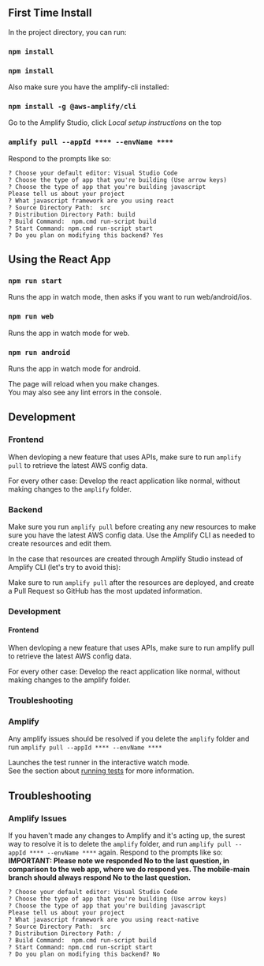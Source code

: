 ## First Time Install

In the project directory, you can run:

### `npm install`
### `npm install`

Also make sure you have the amplify-cli installed:
### `npm install -g @aws-amplify/cli`

Go to the Amplify Studio, click _Local setup instructions_ on the top
### `amplify pull --appId **** --envName ****`
Respond to the prompts like so:
```
? Choose your default editor: Visual Studio Code
? Choose the type of app that you're building (Use arrow keys)
? Choose the type of app that you're building javascript
Please tell us about your project
? What javascript framework are you using react
? Source Directory Path:  src
? Distribution Directory Path: build
? Build Command:  npm.cmd run-script build
? Start Command: npm.cmd run-script start
? Do you plan on modifying this backend? Yes
```

## Using the React App

### `npm run start`
Runs the app in watch mode, then asks if you want to run web/android/ios.
### `npm run web`
Runs the app in watch mode for web.
### `npm run android`
Runs the app in watch mode for android.

The page will reload when you make changes.\
You may also see any lint errors in the console.

## Development
### Frontend
When devloping a new feature that uses APIs, make sure to run `amplify pull` to retrieve the latest AWS config data.

For every other case: Develop the react application like normal, without making changes to the `amplify` folder.

### Backend
Make sure you run `amplify pull` before creating any new resources to make sure you have the latest AWS config data.
Use the Amplify CLI as needed to create resources and edit them.

In the case that resources are created through Amplify Studio instead of Amplify CLI (let's try to avoid this):

Make sure to run `amplify pull` after the resources are deployed, and create a Pull Request so GitHub has the most updated information.

### Development
#### Frontend
When devloping a new feature that uses APIs, make sure to run amplify pull to retrieve the latest AWS config data.

For every other case: Develop the react application like normal, without making changes to the amplify folder.

### Troubleshooting
### Amplify
Any amplify issues should be resolved if you delete the `amplify` folder and run `amplify pull --appId **** --envName ****`

Launches the test runner in the interactive watch mode.\
See the section about [running tests](https://facebook.github.io/create-react-app/docs/running-tests) for more information.


## Troubleshooting
### Amplify Issues
If you haven't made any changes to Amplify and it's acting up, the surest way to resolve it is to delete the `amplify` folder, and run `amplify pull --appId **** --envName ****` again.
Respond to the prompts like so:
**IMPORTANT: Please note we responded No to the last question, in comparison to the web app, where we do respond yes. The mobile-main branch should always respond No to the last question.**
```
? Choose your default editor: Visual Studio Code
? Choose the type of app that you're building (Use arrow keys)
? Choose the type of app that you're building javascript
Please tell us about your project
? What javascript framework are you using react-native
? Source Directory Path:  src
? Distribution Directory Path: /
? Build Command:  npm.cmd run-script build
? Start Command: npm.cmd run-script start
? Do you plan on modifying this backend? No
```
